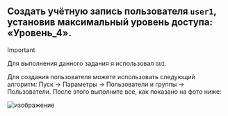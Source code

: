 ## Создать учётную запись пользователя `user1`, установив максимальный уровень доступа: «Уровень_4».

> [!IMPORTANT]
> Для выполнения данного задания я использовал `GUI`.

Для создания пользователя можете использовать следующий алгоритм: Пуск -> Параметры -> Пользователи и группы -> Пользователи. 
После этого выполните все, как показано на фото ниже:

![изображение](https://github.com/user-attachments/assets/0fe781af-7181-4980-9fdf-7f3170c79f36)



